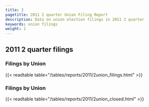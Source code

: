 ```yaml
---
title: 2
pagetitle: 2011 2 quarter Union Filing Report
description: Data on union election filings in 2011 2 quarter 
keywords: union filings
weight: 1
---
```


## 2011 2 quarter filings

### Filings by Union
{{< readtable table="/tables/reports/2011/2union_filings.html" >}}

### Filings by Union
{{< readtable table="/tables/reports/2011/2union_closed.html" >}}
